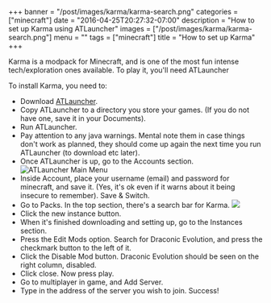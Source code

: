 +++
banner = "/post/images/karma/karma-search.png"
categories = ["minecraft"]
date = "2016-04-25T20:27:32-07:00"
description = "How to set up Karma using ATLauncher"
images = ["/post/images/karma/karma-search.png"]
menu = ""
tags = ["minecraft"]
title = "How to set up Karma"
+++

Karma is a modpack for Minecraft, and is one of the most fun intense tech/exploration ones available. To play it, you'll need ATLauncher
<!--more-->

To install Karma, you need to:

* Download [ATLauncher](https://www.atlauncher.com/downloads).
* Copy ATLauncher to a directory you store your games. (If you do not have one, save it in your Documents).
* Run ATLauncher.
* Pay attention to any java warnings. Mental note them in case things don't work as planned, they should come up again the next time you run ATLauncher (to download etc later).
* Once ATLauncher is up, go to the Accounts section. <img src="/post/images/karma/mainmenu.png" title="ATLauncher Main Menu">
* Inside Account, place your username (email) and password for minecraft, and save it. (Yes, it's ok even if it warns about it being insecure to remember). Save & Switch.
* Go to Packs. In the top section, there's a search bar for Karma. <img src="/post/images/karma/karma-search.png">
* Click the new instance button.
* When it's finished downloading and setting up, go to the Instances section.
* Press the Edit Mods option. Search for Draconic Evolution, and press the checkmark button to the left of it.
* Click the Disable Mod button. Draconic Evolution should be seen on the right column, disabled.
* Click close. Now press play.
* Go to multiplayer in game, and Add Server.
* Type in the address of the server you wish to join. Success!
